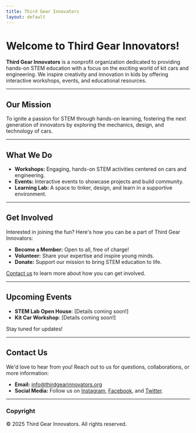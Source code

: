 ```yaml
---
title: Third Gear Innovators
layout: default
---
```


# Welcome to Third Gear Innovators!

**Third Gear Innovators** is a nonprofit organization dedicated to providing hands-on STEM education with a focus on the exciting world of kit cars and engineering. We inspire creativity and innovation in kids by offering interactive workshops, events, and educational resources.

---

## Our Mission

To ignite a passion for STEM through hands-on learning, fostering the next generation of innovators by exploring the mechanics, design, and technology of cars.

---

## What We Do

- **Workshops:** Engaging, hands-on STEM activities centered on cars and engineering.
- **Events:** Interactive events to showcase projects and build community.
- **Learning Lab:** A space to tinker, design, and learn in a supportive environment.

---

## Get Involved

Interested in joining the fun? Here's how you can be a part of Third Gear Innovators:

- **Become a Member:** Open to all, free of charge!
- **Volunteer:** Share your expertise and inspire young minds.
- **Donate:** Support our mission to bring STEM education to life.

[Contact us](#contact) to learn more about how you can get involved.

---

## Upcoming Events

- **STEM Lab Open House**: [Details coming soon!]
- **Kit Car Workshop**: [Details coming soon!]

Stay tuned for updates!

---

## Contact Us

We'd love to hear from you! Reach out to us for questions, collaborations, or more information:

- **Email:** [info@thirdgearinnovators.org](mailto:info@thirdgearinnovators.org)
- **Social Media:** Follow us on [Instagram](#), [Facebook](#), and [Twitter](#).

---

### Copyright
&copy; 2025 Third Gear Innovators. All rights reserved.

